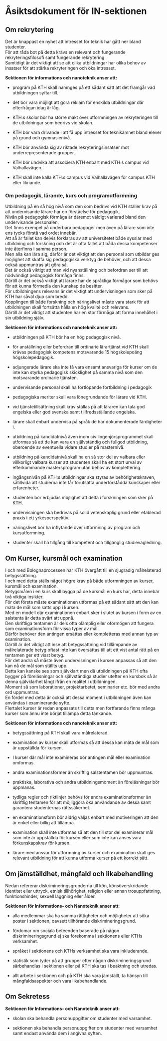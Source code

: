 # Åsiktsdokument för IN-sektionen

## Om rekrytering
Det är knappast en nyhet att intresset för teknik har gått ner bland studenter.  
För att råda bot på detta krävs en relevant och fungerande rekryteringsfilosofi samt fungerande rekrytering.  
Samtidigt är det viktigt att se att olika utbildningar har olika behov av insatser för att stärka rekryteringen och öka intresset.

**Sektionen för informations och nanoteknik anser att:**

- program på KTH skall namnges på ett sådant sätt att det framgår vad utbildningen syftar till.

- det bör vara möjligt att göra reklam för enskilda utbildningar där efterfrågan idag är låg.

- KTH:s skolor bör ha större makt över utformningen av rekryteringen till de utbildningar som bedrivs vid skolan.

- KTH bör vara drivande i att få upp intresset för teknikämnet bland elever på grund och gymnasienivå.

- KTH bör använda sig av riktade rekryteringsinsatser mot underrepresenterade grupper.

- KTH bör undvika att associera KTH enbart med KTH:s campus vid Valhallavägen.

- KTH skall inte kalla KTH:s campus vid Valhallavägen för campus KTH eller liknande.

### Om pedagogik, lärande, kurs och programutformning
Utbildning på en så hög nivå som den som bedrivs vid KTH ställer krav på att undervisande lärare har en förståelse för pedagogik.    
Nivån på pedagogisk förmåga är däremot väldigt varierad bland den undervisande personalen.  
Det finns exempel på underbara pedagoger men även på lärare som inte ens tycks förstå vad ordet innebär.  
Att så är fallet kan delvis förklaras av att universitetet både sysslar med utbildning och forskning och det är ofta fallet att båda dessa kompetenser inte återfinns i samma person.  
Men alla kan lära sig, därför är det viktigt att den personal som utbildar ges möjlighet att skaffa sig pedagogiska verktyg de behöver, och att dessa också uppmuntras att göra så.  
Det är också viktigt att man vid nyanställning och befordran ser till att nödvändigt pedagogisk förmåga finns.  
Därtill är det också viktigt att lärare har de språkliga förmågor som behövs för att kunna förmedla den kunskap de besitter.  
För utbildningens relevans är det viktigt att undervisningen som sker på KTH har såväl djup som bredd.  
Kopplingen till både forskning och näringslivet måste vara stark för att utbildningen skall fortsätta hålla en hög kvalité och relevans.  
Därtill är det viktigt att studenten har en stor förmåga att forma innehållet i sin utbildning själv.

**Sektionen för informations och nanoteknik anser att:**

- utbildningen på KTH bör ha en hög pedagogisk nivå.

- för anställning eller befordran till ordinarie lärartjänst vid KTH skall krävas pedagogisk kompetens motsvarande 15 högskolepoäng högskolepedagogik.

- adjungerade lärare ska inte få vara ensamt ansvariga för kurser om de inte kan styrka pedagogisk skicklighet på samma nivå som den motsvarande ordinarie tjänsten.

- undervisande personal skall ha fortlöpande fortbildning i pedagogik

- pedagogiska meriter skall vara lönegrundande för lärare vid KTH.

- vid tjänstetillsättning skall krav ställas på att läraren kan tala god engelska eller god svenska samt tillfredsställande engelska.

- lärare skall enbart undervisa på språk de har dokumenterade färdigheter i.

- utbildning på kandidatnivå även inom civilingenjörsprogrammet skall utformas så att de kan vara en självständig och fullgod utbildning, oberoende av eventuella vidare studier på masternivå.

- utbildning på kandidatnivå skall ha en så stor del av valbara eller villkorligt valbara kurser att studenten skall ha ett stort urval av efterkommande mastersprogram utan behov av komplettering.

- ingångsnivån på KTH:s utbildningar ska styras av behörighetskraven, såtillvida att studierna inte får förutsätta underförstådda kunskaper eller erfarenheter.

- studenten bör erbjudas möjlighet att delta i forskningen som sker på KTH.

- undervisningen ska bedrivas på solid vetenskaplig grund eller etablerad praxis i ett yrkesperspektiv.

- näringslivet bör ha inflytande över utformning av program och kursutformning.

- studenter skall ha tillgång till kompetent och tillgänglig studievägledning.

## Om Kurser, kursmål och examination
I och med Bolognaprocessen har KTH övergått till en sjugradig målrelaterad betygssättning.  
I och med detta ställs något högre krav på både utformningen av kurser, kursmål och examination.  
Betygsmålen i en kurs skall bygga på de kursmål en kurs har, detta innebär två viktiga insikter.  
För det första måste examinationen utformas på ett sådant sätt att den kan mäta de mål som satts upp i kursen.  
Med en modell där examinationen enbart sker i slutet av kursen i form av en salstenta är detta svårt att uppnå.  
Den skriftliga tentamen är dels ofta olämplig eller oförmögen att fungera som examinationsform för vissa typer av mål.  
Därför behöver den antingen ersättas eller kompletteras med annan typ av examination.  
Därtill är det viktigt att inse att betygssättning vid tillämpande av målrelaterade betyg oftast inte kan översättas till att ett vist antal rätt på en tentamen ger ett visst betyg.  
För det andra så måste även undervisningen i kursen anpassas så att den kan nå de mål som ställts upp.  
Detta kan kanske ses som självklart men då utbildningen på KTH ofta bygger på föreläsningar och självständiga studier utefter en kursbok så är denna självklarhet långt ifrån en realitet i utbildningen.  
Moment så som laborationer, projektarbetet, seminarier etc.   bör med andra ord uppmuntras.  
En fördel med detta är också att dessa moment i utbildningen även kan
användas i examinerande syfte.  
Flertalet kurser är redan anpassats till detta men fortfarande finns många kurser som ännu inte börjat tillämpa detta tänkande.

**Sektionen för informations och nanoteknik anser att:**

- betygssättning på KTH skall vara målrelaterad.  

- examination av kurser skall utformas så att dessa kan mäta de mål som är uppställda för kursen.

- I kurser där mål inte examineras bör antingen mål eller examination omformas.

- andra examinationsformer än skriftlig salstentamen bör uppmuntras.

- praktiska, laborativa och andra utbildningsmoment än föreläsningar bör uppmanas.

- tydliga regler och riktlinjer behövs för andra examinationsformer än skriftlig tentamen för att möjliggöra öka användande av dessa samt garantera studenternas rättssäkerhet.

- en examinationsform bör aldrig väljas enbart med motiveringen att den är enkel eller billig att tillämpa.

- examination skall inte utformas så att den till stor del examinerar mål som inte är uppställda för kursen eller som inte kan anses vara förkunskapskrav för kursen.

- lärare med ansvar för utformning av kurser och examination skall ges relevant utbildning för att kunna utforma kurser på ett korrekt sätt.

## Om jämställdhet, mångfald och likabehandling
Nedan refererar diskrimineringsgrunderna till kön, könsöverskridande identitet eller uttryck, etnisk tillhörighet, religion eller annan trosuppfattning, funktionshinder, sexuell läggning eller ålder.

**Sektionen för Informations- och Nanoteknik anser att:**

- alla medlemmar ska ha samma rättigheter och möjligheter att söka poster i sektionen, oavsett tillhörande diskrimineringsgrund.

- fördomar om sociala beteenden baserade på någon diskrimineringsgrund ej ska förekomma i sektionens eller KTHs verksamhet.

- språket i sektionens och KTHs verksamhet ska vara inkluderande.

- statistik som tyder på att grupper efter någon diskrimineringsgrund särbehandlas i sektionen eller på KTH ska tas i beaktning och utredas.

- allt arbete i sektionen och på KTH ska vara jämställt, ta hänsyn till mångfaldsaspekter och vara likabehandlande.

## Om Sekretess
**Sektionen för Informations- och Nanoteknik anser att:**

- skolan ska behandla personuppgifter om studenter med varsamhet.

- sektionen ska behandla personuppgifter om studenter med varsamhet samt endast använda dem i angivna syften.
